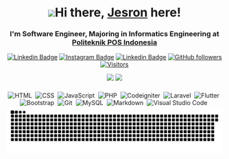 # <h1 align="center" class="flex"><img src="https://tva1.sinaimg.cn/large/e6c9d24egy1h1571l0uucg205k05egri.gif" width="32" />Hi there, [Jesron](https://twitter.com/dppjsrn) here!</h1>

### <h3 align="center"> I'm Software Engineer, Majoring in Informatics Engineering at [Politeknik POS Indonesia](https://www.poltekpos.ac.id/id) </h3>

<div align="center">

[![Linkedin Badge](https://img.shields.io/badge/-blue?style=social&logo=Linkedin&logoColor=blue&link=https://www.linkedin.com/in/jesronmarudut/)](https://www.linkedin.com/in/jesronmarudut/)
[![Instagram Badge](https://img.shields.io/badge/-blue?style=social&logo=Instagram&logoColor=red&link=https://www.instagram.com/jsrnmrdt/)](https://www.instagram.com/jsrnmrdt/) [![Linkedin Badge](https://img.shields.io/badge/-blue?style=social&logo=twitter&logoColor=blue&link=https://www.twitter.com/in/dppjsrn/)](https://www.twitter.com/in/dppjsrn/) [![GitHub followers](https://img.shields.io/github/followers/jesronmarudut?label=Follow&style=social)](https://github.com/jesronmarudut/?tab=) [![Visitors](https://visitor-badge.glitch.me/badge?page_id=jesronmarudut.visitor-badge)](https://github.com/jesronmarudut)

<p>
  <tr>
    
<td><img src="https://github-readme-stats.vercel.app/api?username=jesronmarudut&show_icons=true&hide_border=true&theme=radical&layout=compact" /></td>
<td><img src="https://github-readme-stats.vercel.app/api/top-langs/?username=jesronmarudut&&layout=compact&langs_count=8&theme=radical&hide_border=true" height="195"/></td>
  </tr>
</p>

###
![HTML](https://img.shields.io/badge/-HTML-05122A?style=flat&logo=HTML5)&nbsp;
![CSS](https://img.shields.io/badge/-CSS-05122A?style=flat&logo=CSS3&logoColor=1572B6)&nbsp;
![JavaScript](https://img.shields.io/badge/-JavaScript-05122A?style=flat&logo=javascript)&nbsp;
![PHP](https://img.shields.io/badge/-PHP-05122A?style=flat&logo=php&logoColor=777BB4)&nbsp;
![Codeigniter](https://img.shields.io/badge/-Codeigniter-05122A?style=flat&logo=codeigniter)&nbsp;
![Laravel](https://img.shields.io/badge/-Laravel-05122A?style=flat&logo=laravel&logoColor=FF2D20)&nbsp;
![Flutter](https://img.shields.io/badge/-Flutter-05122A?style=flat&logo=flutter&logoColor=1572B6)&nbsp;
![Bootstrap](https://img.shields.io/badge/-Bootstrap-05122A?style=flat&logo=bootstrap&logoColor=563D7C)&nbsp;
![Git](https://img.shields.io/badge/-Git-05122A?style=flat&logo=git)&nbsp;
![MySQL](https://img.shields.io/badge/-Mysql-05122A?style=flat&logo=mysql)&nbsp;
![Markdown](https://img.shields.io/badge/-Markdown-05122A?style=flat&logo=markdown)&nbsp;
![Visual Studio Code](https://img.shields.io/badge/-Visual%20Studio%20Code-05122A?style=flat&logo=visual-studio-code&logoColor=007ACC)&nbsp;
<img src="https://github.com/SyifaAinnur/SyifaAinnur/blob/output/github-contribution-grid-snake.svg">
<br />
